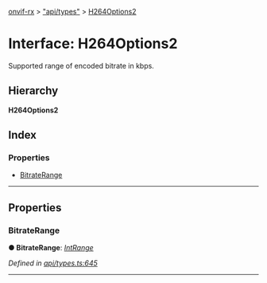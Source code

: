 [onvif-rx](../README.md) > ["api/types"](../modules/_api_types_.md) > [H264Options2](../interfaces/_api_types_.h264options2.md)

# Interface: H264Options2

Supported range of encoded bitrate in kbps.

## Hierarchy

**H264Options2**

## Index

### Properties

* [BitrateRange](_api_types_.h264options2.md#bitraterange)

---

## Properties

<a id="bitraterange"></a>

###  BitrateRange

**● BitrateRange**: *[IntRange](_api_types_.intrange.md)*

*Defined in [api/types.ts:645](https://github.com/patrickmichalina/onvif-rx/blob/3ab1739/src/api/types.ts#L645)*

___

